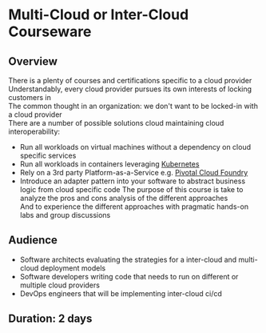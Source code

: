 # Multi-Cloud or Inter-Cloud Courseware

## Overview

There is a plenty of courses and certifications specific to a cloud provider  
Understandably, every cloud provider pursues its own interests of locking customers in  
The common thought in an organization: we don't want to be locked-in with a cloud provider  
There are a number of possible solutions cloud maintaining cloud interoperability:
* Run all workloads on virtual machines without a dependency on cloud specific services
* Run all workloads in containers leveraging [Kubernetes](https://kubernetes.io/)
* Rely on a 3rd party Platform-as-a-Service e.g. [Pivotal Cloud Foundry](https://pivotal.io/platform)
* Introduce an adapter pattern into your software to abstract business logic from cloud specific code
The purpose of this course is take to analyze the pros and cons analysis of the different approaches  
And to experience the different approaches with pragmatic hands-on labs and group discussions  

## Audience

* Software architects evaluating the strategies for a inter-cloud and multi-cloud deployment models
* Software developers writing code that needs to run on different or multiple cloud providers
* DevOps engineers that will be implementing inter-cloud ci/cd

## Duration: 2 days